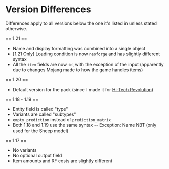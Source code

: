 # Version Differences

Differences apply to all versions below the one it's listed in unless stated otherwise.

== 1.21 ==

- Name and display formatting was combined into a single object
- [1.21 Only] Loading condition is now `neoforge` and has slightly different syntax
- All the `item` fields are now `id`, with the exception of the input (apparently due to changes Mojang made to how the game handles items)


== 1.20 ==

- Default version for the pack (since I made it for [Hi-Tech Revolution](https://www.curseforge.com/minecraft/modpacks/hi-tech-revolution))


== 1.18 - 1.19 ==

- Entity field is called "type"
- Variants are called "subtypes"
- `empty_prediction` instead of `prediction_matrix`
- Both 1.18 and 1.19 use the same syntax
-- Exception: Name NBT (only used for the Sheep model)


== 1.17 ==

- No variants
- No optional output field
- Item amounts and RF costs are slightly different